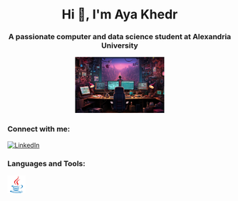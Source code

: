 <h1 align="center">Hi 👋, I'm Aya Khedr</h1>
<h3 align="center">A passionate computer and data science student at Alexandria University</h3>

<p align="center">
  <img src="https://raw.githubusercontent.com/Aya-Khedr/Aya-Khedr/main/how-to-set-up-StableCode-2023.webp" alt="Aya Khedr" width="200"/>
</p>

<h3 align="left">Connect with me:</h3>
<p align="left">
  <a href="https://linkedin.com/in/aya-khedr-628783290" target="_blank">
    <img align="center" src="https://raw.githubusercontent.com/rahuldkjain/github-profile-readme-generator/master/src/images/icons/Social/linked-in-alt.svg" alt="LinkedIn" height="30" width="40" />
  </a>
</p>

<h3 align="left">Languages and Tools:</h3>
<p align="left">
  <a href="https://www.java.com" target="_blank" rel="noreferrer"> 
    <img src="https://raw.githubusercontent.com/devicons/devicon/master/icons/java/java-original.svg" alt="Java" width="40" height="40"/> 
  </a> 
</p>
